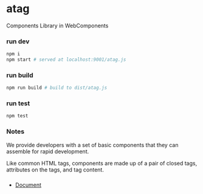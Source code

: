 # atag

Components Library in WebComponents

### run dev

```bash
npm i
npm start # served at localhost:9001/atag.js
```

### run build

```bash
npm run build # build to dist/atag.js
```

### run test

```bash
npm test
```

### Notes

We provide developers with a set of basic components that they can assemble for rapid development.

Like common HTML tags, components are made up of a pair of closed tags, attributes on the tags, and tag content.

### 

* [Document](https://developer.taobao.com/components/)
